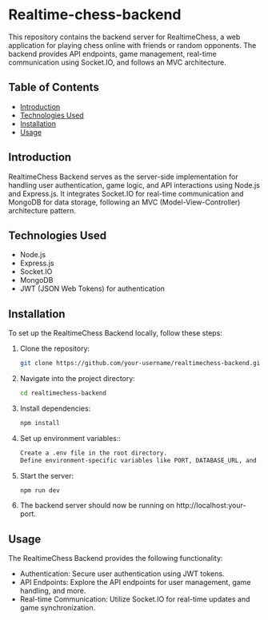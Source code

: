 # Realtime-chess-backend

This repository contains the backend server for RealtimeChess, a web application for playing chess online with friends or random opponents. The backend provides API endpoints, game management, real-time communication using Socket.IO, and follows an MVC architecture.

## Table of Contents

- [Introduction](#introduction)
- [Technologies Used](#technologies-used)
- [Installation](#installation)
- [Usage](#usage)

## Introduction

RealtimeChess Backend serves as the server-side implementation for handling user authentication, game logic, and API interactions using Node.js and Express.js. It integrates Socket.IO for real-time communication and MongoDB for data storage, following an MVC (Model-View-Controller) architecture pattern.

## Technologies Used

- Node.js
- Express.js
- Socket.IO
- MongoDB
- JWT (JSON Web Tokens) for authentication

## Installation

To set up the RealtimeChess Backend locally, follow these steps:

1. Clone the repository:
   ```bash
   git clone https://github.com/your-username/realtimechess-backend.git
2. Navigate into the project directory:
   ```bash
   cd realtimechess-backend
3. Install dependencies:
   ```bash
   npm install
4. Set up environment variables::
   ```bash
   Create a .env file in the root directory.
   Define environment-specific variables like PORT, DATABASE_URL, and JWT_SECRET.
5. Start the server:
   ```bash
   npm run dev
7. The backend server should now be running on http://localhost:your-port.
## Usage
The RealtimeChess Backend provides the following functionality:

- Authentication: Secure user authentication using JWT tokens.
- API Endpoints: Explore the API endpoints for user management, game handling, and more.
- Real-time Communication: Utilize Socket.IO for real-time updates and game synchronization.
